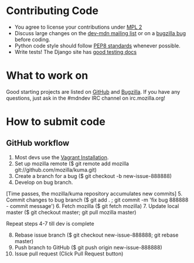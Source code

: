 Contributing Code
=================

  *  You agree to license your contributions under [MPL 2][MPL2]
  *  Discuss large changes on the [dev-mdn mailing list][dev-mdn]
     or on a [bugzilla bug][mdn-backlog] before coding.
  *  Python code style should follow [PEP8 standards][pep8] whenever possible.
  *  Write tests!  The Django site has [good testing docs][django-testing]

[MPL2]: http://www.mozilla.org/MPL/2.0/
[dev-mdn]: https://lists.mozilla.org/listinfo/dev-mdn
[mdn-backlog]: http://mzl.la/mdn_backlog
[pep8]: http://www.python.org/dev/peps/pep-0008/
[django-testing]: https://docs.djangoproject.com/en/dev/topics/testing/

What to work on
===============

Good starting projects are listed on [GitHub][github] and [Bugzilla][bugzilla]. If you have any questions, just ask in the #mdndev IRC channel on irc.mozilla.org!

[github]: https://github.com/mozilla/kuma/issues?labels=good+first+issue&milestone=&page=1&state=open
[bugzilla]: https://bugzilla.mozilla.org/buglist.cgi?status_whiteboard_type=allwordssubstr&status_whiteboard=[mentor%3D&resolution=---&query_format=advanced&product=Mozilla%20Developer%20Network&list_id=9797391

How to submit code
==================

GitHub workflow
---------------

   1. Most devs use the [Vagrant Installation](https://github.com/mozilla/kuma/blob/master/docs/installation-vagrant.rst#getting-up-and-running).
   2. Set up mozilla remote ($ git remote add mozilla git://github.com/mozilla/kuma.git)
   3. Create a branch for a bug ($ git checkout -b new-issue-888888)
   4. Develop on bug branch.

   [Time passes, the mozilla/kuma repository accumulates new commits]
   5. Commit changes to bug branch ($ git add . ; git commit -m 'fix bug 888888 - commit message')
   6. Fetch mozilla ($ git fetch mozilla)
   7. Update local master ($ git checkout master; git pull mozilla master)

   Repeat steps 4-7 till dev is complete

   8. Rebase issue branch ($ git checkout new-issue-888888; git rebase master)
   9. Push branch to GitHub ($ git push origin new-issue-888888)
   10. Issue pull request (Click Pull Request button)
